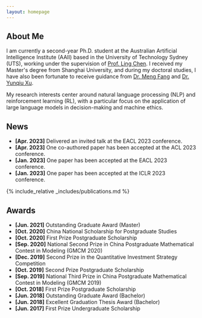 ```yaml
---
layout: homepage
---
```


## About Me

I am currently a second-year Ph.D. student at the Australian Artificial Intelligence Institute (AAII) based in the University of Technology Sydney (UTS), working under the supervision of [Prof. Ling Chen](https://profiles.uts.edu.au/Ling.Chen). 
I received my Master's degree from Shanghai University, and during my doctoral studies, I have also been fortunate to receive guidance from [Dr. Meng Fang](https://scholar.google.com/citations?user=IcNYP1oAAAAJ&hl=en) and [Dr. Yunqiu Xu](https://scholar.google.com/citations?hl=en&user=6kfxdwoAAAAJ).
 

My research interests center around natural language processing (NLP) and reinforcement learning (RL), with a particular focus on the application of large language models in decision-making and machine ethics.



## News
- **[Apr. 2023]** Delivered an invited talk at the EACL 2023 conference.
- **[Apr. 2023]** One co-authored paper has been accepted at the ACL 2023 conference.
- **[Jan. 2023]** One paper has been accepted at the EACL 2023 conference.
- **[Jan. 2023]** One paper has been accepted at the ICLR 2023 conference.


{% include_relative _includes/publications.md %}

<!-- {% include_relative _includes/services.md %} -->

## Awards
- **[Jun. 2021]** Outstanding Graduate Award (Master)
- **[Oct. 2020]** China National Scholarship for Postgraduate Studies
- **[Oct. 2020]** First Prize Postgraduate Scholarship
- **[Sep. 2020]** National Second Prize in China Postgraduate Mathematical Contest in Modeling (GMCM 2020)
- **[Dec. 2019]** Second Prize in the Quantitative Investment Strategy Competition
- **[Oct. 2019]** Second Prize Postgraduate Scholarship
- **[Sep. 2019]** National Third Prize in China Postgraduate Mathematical Contest in Modeling (GMCM 2019)
- **[Oct. 2018]** First Prize Postgraduate Scholarship
- **[Jun. 2018]** Outstanding Graduate Award (Bachelor)
- **[Jun. 2018]** Excellent Graduation Thesis Award (Bachelor)
- **[Jun. 2017]** First Prize Undergraduate Scholarship
